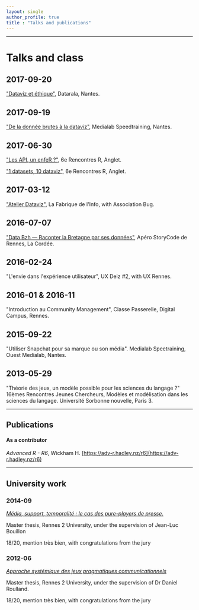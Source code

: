 ```yaml
---
layout: single
author_profile: true
title : "Talks and publications"
---
```

___

# Talks and class

## 2017-09-20

["Dataviz et éthique"](https://github.com/ColinFay/conf/blob/master/2017-09-Nantes-Digital-Week/Dataviz%20et%20%C3%A9thique.pdf), Datarala, Nantes. 

## 2017-09-19

["De la donnée brutes à la dataviz"](https://github.com/ColinFay/conf/blob/master/2017-09-Nantes-Digital-Week/Des%20donne%CC%81es%20brutes%20a%CC%80%20la%20dataviz.pdf), Medialab Speedtraining, Nantes. 

## 2017-06-30

["Les API, un enfeR ?"](https://github.com/ColinFay/conf/blob/master/2017-06-Anglet/api_enfer_colin_fay_thinkr.pdf), 6e Rencontres R, Anglet. 

["1 datasets, 10 dataviz"](https://github.com/ColinFay/conf/blob/master/2017-06-Anglet/1_dataset_10_dataviz_colin_fay.pdf), 6e Rencontres R, Anglet. 


## 2017-03-12

["Atelier Dataviz"](https://github.com/ColinFay/conf/blob/master/2017-03-12-fabrique-info/La%20fabrique%20de%20l'info.pdf), La Fabrique de l'Info, with Association Bug.

## 2016-07-07

["Data Bzh — Raconter la Bretagne par ses données"](https://github.com/ColinFay/conf/blob/master/2016-07-7-storycode/data-bzh-storycode.pdf), Apéro StoryCode de Rennes, La Cordée.

## 2016-02-24

"L'envie dans l'expérience utilisateur", UX Deiz #2, with UX Rennes.

## 2016-01 & 2016-11

"Introduction au Community Management", Classe Passerelle, Digital Campus, Rennes.

## 2015-09-22

"Utiliser Snapchat pour sa marque ou son média". Medialab Speetraining, Ouest Medialab, Nantes.

## 2013-05-29

"Théorie des jeux, un modèle possible pour les sciences du langage ?" 16èmes Rencontres Jeunes Chercheurs, Modèles et modélisation dans les sciences du langage. Université Sorbonne nouvelle, Paris 3.

***

## Publications 

#### As a contributor

_Advanced R - R6_, Wickham H. [https://adv-r.hadley.nz/r6](https://adv-r.hadley.nz/r6)

***

## University work

### 2014-09

[_Média, support, temporalité : le cas des pure-players de presse._](https://dumas.ccsd.cnrs.fr/dumas-01130211)

Master thesis, Rennes 2 University, under the supervision of Jean-Luc Bouillon

18/20, mention très bien, with congratulations from the jury

### 2012-06

[_Approche systémique des jeux pragmatiques communicationnels_](http://www.memoireonline.com/12/12/6569/m_Approche-systemique-des-jeux-pragmatiques-communicationnels0.html)

Master thesis, Rennes 2 University, under the supervision of Dr Daniel Roulland.

18/20, mention très bien, with congratulations from the jury
